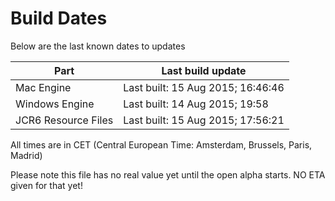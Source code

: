# Build Dates

Below are the last known dates to updates

Part | Last build update
-----|-----
Mac Engine | Last built: 15 Aug 2015; 16:46:46
Windows Engine | Last built: 14 Aug 2015; 19:58
JCR6 Resource Files | Last built: 15 Aug 2015; 17:56:21
All times are in CET (Central European Time: Amsterdam, Brussels, Paris, Madrid)


Please note this file has no real value yet until the open alpha starts. NO ETA given for that yet!
